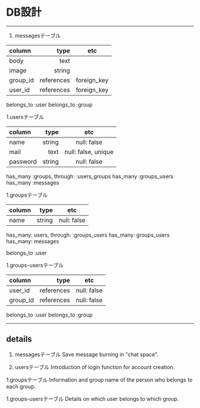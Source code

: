 # DB設計


---
1. messagesテーブル

|column|type|etc|
|:--|--:|:--:|
|body|text||
|image|string||
|group_id|references|foreign_key|
|user_id|references|foreign_key|

belongs_to :user
belongs_to :group

1.usersテーブル

|column|type|etc|
|:--|--:|:--:|
|name|string|null: false|
|mail|text|null: false, unique|
|password|string|null: false|

has_many :groups, through: :users_groups
has_many :groups_users
has_many :messages

1.groupsテーブル

|column|type|etc|
|:--|--:|:--:|
|name|string|null: false|
has_many: users, through: :groups_users
has_many: groups_users
has_many: messages

belongs_to :user

1.groups-usersテーブル

|column|type|etc|
|:--|--:|:--:|
|user_id|references|null: false|
|group_id|references|null: false|
belongs_to :user
belongs_to :group

---

## details

1. messagesテーブル
Save message burning in "chat space".

1. usersテーブル
Introduction of login function for account creation.

1.groupsテーブル
Information and group name of the person who belongs to each group.

1.groups-usersテーブル
Details on which user belongs to which group.
